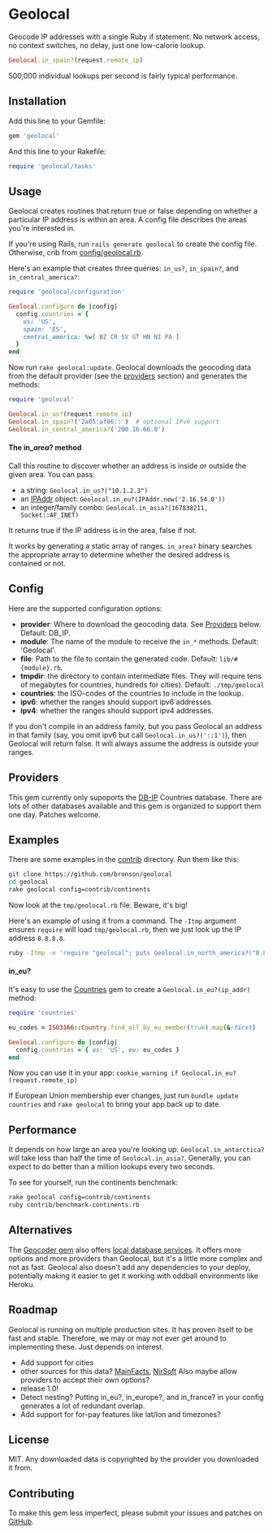 # Geolocal

Geocode IP addresses with a single Ruby if statement.
No network access, no context switches, no delay,
just one low-calorie lookup.

```ruby
Geolocal.in_spain?(request.remote_ip)
```

500,000 individual lookups per second is fairly typical performance.


## Installation

Add this line to your Gemfile:

```ruby
gem 'geolocal'
```

And this line to your Rakefile:

```ruby
require 'geolocal/tasks'
```


## Usage

Geolocal creates routines that return true or false depending on whether a particular IP address is within an area.
A config file describes the areas you're interested in.

If you're using Rails, run `rails generate geolocal` to create the config file.
Otherwise, crib from [config/geolocal.rb](https://github.com/bronson/geolocal/tree/master/config/geolocal.rb).

Here's an example that creates three queries: `in_us?`, `in_spain?`,
and `in_central_america?`:

```ruby
require 'geolocal/configuration'

Geolocal.configure do |config|
  config.countries = {
    us: 'US',
    spain: 'ES',
    central_america: %w[ BZ CR SV GT HN NI PA ]
  }
end
```

Now run `rake geolocal:update`.  Geolocal downloads the geocoding data
from the default provider (see the [providers](#providers) section) and
generates the methods:

```ruby
require 'geolocal'

Geolocal.in_us?(request.remote_ip)
Geolocal.in_spain?('2a05:af06::')  # optional IPv6 support
Geolocal.in_central_america?('200.16.66.0')
```

#### The in\_*area*? method

Call this routine to discover whether an address is inside or outside the given area.
You can pass:

* a string: `Geolocal.in_us?("10.1.2.3")`
* an [IPAddr](http://www.ruby-doc.org/stdlib-2.2.0/libdoc/ipaddr/rdoc/IPAddr.html) object:
  `Geolocal.in_eu?(IPAddr.new('2.16.54.0'))`
* an integer/family combo: `Geolocal.in_asia?(167838211, Socket::AF_INET)`

It returns true if the IP address is in the area, false if not.

It works by generating a static array of ranges.  `in_area?` binary
searches the appropriate array to determine whether the desired
address is contained or not.


## Config

Here are the supported configuration options:

* **provider**: Where to download the geocoding data.  See [Providers](#providers) below.  Default: DB_IP.
* **module**: The name of the module to receive the `in_*` methods.  Default: 'Geolocal'.
* **file**: Path to the file to contain the generated code.  Default: `lib/#{module}.rb`.
* **tmpdir**: the directory to contain intermediate files.  They will require tens of megabytes
  for countries, hundreds for cities).  Default: `./tmp/geolocal`
* **countries**: the ISO-codes of the countries to include in the lookup.
* **ipv6**: whether the ranges should support ipv6 addresses.
* **ipv4**: whether the ranges should support ipv4 addresses.

If you don't compile in an address family, but you pass Geolocal an address in that
family (say, you omit ipv6 but call `Geolocal.in_us?('::1')`), then Geolocal will
return false.  It will always assume the address is outside your ranges.


## Providers

This gem currently only supoports the [DB-IP](https://db-ip.com/about/) Countries database.
There are lots of other databases available and this gem is organized to support them one day.
Patches welcome.


## Examples

There are some examples in the [contrib](https://github.com/bronson/geolocal/tree/master/contrib) directory.
Run them like this:

```sh
git clone https://github.com/bronson/geolocal
cd geolocal
rake geolocal config=contrib/continents
```

Now look at the `tmp/geolocal.rb` file.  Beware, it's big!

Here's an example of using it from a command.  The `-Itmp` argument ensures `require` will
load `tmp/geolocal.rb`, then we just look up the IP address `8.8.8.8`.

```bash
ruby -Itmp -e 'require "geolocal"; puts Geolocal.in_north_america?("8.8.8.8") ? "yes!" : "nope"'
```


#### in_eu?

It's easy to use the [Countries](https://github.com/hexorx/countries) gem
to create a `Geolocal.in_eu?(ip_addr)` method:

```ruby
require 'countries'

eu_codes = ISO3166::Country.find_all_by_eu_member(true).map(&:first)

Geolocal.configure do |config|
  config.countries = { us: 'US', eu: eu_codes }
end
```

Now you can use it in your app: `cookie_warning if Geolocal.in_eu?(request.remote_ip)`

If European Union membership ever changes, just run `bundle update countries`
and `rake geolocal` to bring your app back up to date.


## Performance

It depends on how large an area you're looking up.  `Geolocal.in_antarctica?` will
take less than half the time of `Geolocal.in_asia?`.  Generally, you can
expect to do better than a million lookups every two seconds.

To see for yourself, run the continents benchmark:

```sh
rake geolocal config=contrib/continents
ruby contrib/benchmark-continents.rb
```


## Alternatives

The [Geocoder gem](https://github.com/alexreisner/geocoder) also offers
[local database services](https://github.com/alexreisner/geocoder#ip-address-local-database-services).
It offers more options and more providers than Geolocal, but it's a little more complex and not as fast.
Geolocal also doesn't add any dependencies to your deploy, potentially making it easier to get it working
with oddball environments like Heroku.


## Roadmap

Geolocal is running on multiple production sites.  It has proven itself to be fast and stable.
Therefore, we may or may not ever get around to implementing these.  Just depends on interest.

* Add support for cities
* other sources for this data? [MainFacts](http://mainfacts.com/ip-address-space-addresses), [NirSoft](http://www.nirsoft.net/countryip/)
  Also maybe allow providers to accept their own options?
* release 1.0!
* Detect nesting?  Putting in_eu?, in_europe?, and in_france? in your config generates a lot of redundant overlap.
* Add support for for-pay features like lat/lon and timezones?


## License

MIT.  Any downloaded data is copyrighted by the provider you downloaded it from.


## Contributing

To make this gem less imperfect, please submit your issues and patches on
[GitHub](https://github.com/bronson/geolocal/).
